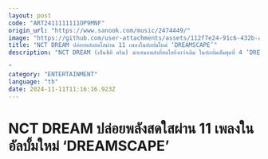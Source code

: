 ```yaml
---
layout: post
code: "ART2411111111OP9MNF"
origin_url: "https://www.sanook.com/music/2474449/"
image: "https://github.com/user-attachments/assets/112f7e24-91c6-432b-a75c-d4153f8db9ef"
title: "NCT DREAM ปล่อยพลังสดใสผ่าน 11 เพลงในอัลบั้มใหม่ ‘DREAMSCAPE’"
description: "NCT DREAM (เอ็นซีที ดรีม) นำเสนอพลังที่สดใสยิ่งกว่าเดิม ในอัลบั้มเต็มชุดที่ 4 ‘DREAMSCAPE’ วันที่ 11 เดือน 11 รวมทั้งหมด 11 เพลง ถ่ายทอดข้อความแห่งความตื่นเต้นและอิสรภาพถึงวัยรุ่นที่ออกตามหาความฝัน !

"
category: "ENTERTAINMENT"
language: "th"
date: 2024-11-11T11:16:16.923Z
---
```


# NCT DREAM ปล่อยพลังสดใสผ่าน 11 เพลงในอัลบั้มใหม่ ‘DREAMSCAPE’